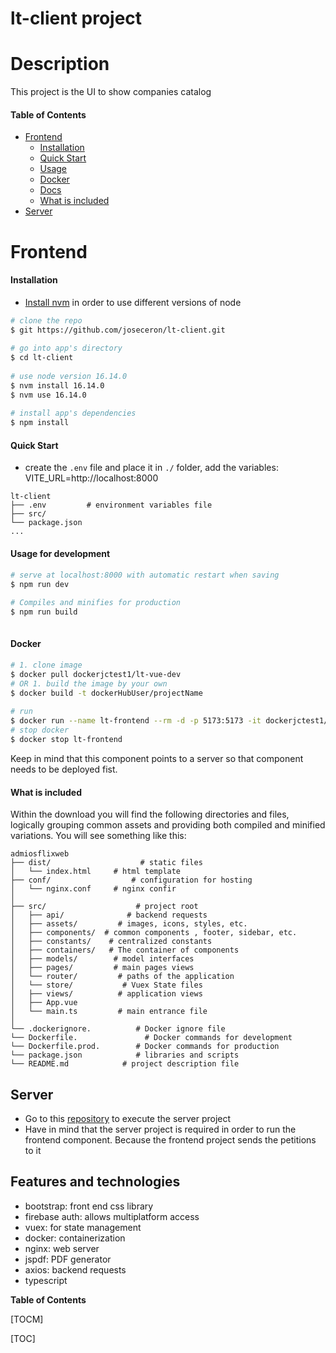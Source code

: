 # lt-client project
 
# Description
 
This project is the UI to show companies catalog

 
#### Table of Contents
 
- [Frontend](#frontend)
	- [Installation](#installation)
	- [Quick Start](#quickstart)
	- [Usage](#usage)
	- [Docker](#docker)
	- [Docs](#docs)
	- [What is included](#whatisincluded)
- [Server](#server)


 
# Frontend
 
#### Installation
- [Install nvm](https://github.com/nvm-sh/nvm) in order to use different versions of node

``` bash
# clone the repo
$ git https://github.com/joseceron/lt-client.git
 
# go into app's directory
$ cd lt-client
 
# use node version 16.14.0
$ nvm install 16.14.0
$ nvm use 16.14.0
 
# install app's dependencies
$ npm install
```
 
#### Quick Start

- create the `.env` file and place it in `./` folder, add the variables:
VITE_URL=http://localhost:8000

```
lt-client
├── .env         # environment variables file
├── src/            
└── package.json
...
```

#### Usage for development
 
``` bash
# serve at localhost:8000 with automatic restart when saving
$ npm run dev
 
# Compiles and minifies for production
$ npm run build
 

```

#### Docker
 
``` bash
# 1. clone image
$ docker pull dockerjctest1/lt-vue-dev
# OR 1. build the image by your own
$ docker build -t dockerHubUser/projectName
 
# run 
$ docker run --name lt-frontend --rm -d -p 5173:5173 -it dockerjctest1/lt-vue-dev
# stop docker
$ docker stop lt-frontend

```

Keep in mind that this component points to a server so that component needs to be deployed fist.

 
#### What is included

Within the download you will find the following directories and files, logically grouping common assets and providing both compiled and minified variations. You will see something like this:

```
admiosflixweb
├── dist/                    # static files
│   └── index.html     # html template
├── conf/                  # configuration for hosting
│   └── nginx.conf     # nginx confir
│
├── src/                    # project root
│   ├── api/      		  # backend requests
│   ├── assets/         # images, icons, styles, etc.
│   ├── components/  # common components , footer, sidebar, etc.
│   ├── constants/    # centralized constants
│   ├── containers/   # The container of components
│   ├── models/        # model interfaces
│   ├── pages/         # main pages views
│   └── router/         # paths of the application
│   └── store/           # Vuex State files
│   ├── views/          # application views
│   ├── App.vue
│   └── main.ts         # main entrance file
│
└── .dockerignore.  		# Docker ignore file
└── Dockerfile.        		  # Docker commands for development
└── Dockerfile.prod.        # Docker commands for production
└── package.json            # libraries and scripts
└── README.md            # project description file
```

## Server
- Go to this [repository](https://github.com/joseceron/lt-server.git) to execute the server project
- Have in mind that the server project is required in order to run the frontend component. Because the frontend project sends the petitions to it

## Features and technologies

- bootstrap: front end css library
- firebase auth: allows multiplatform access 
- vuex: for state management
- docker: containerization
- nginx: web server
- jspdf: PDF generator
- axios: backend requests
- typescript



**Table of Contents**

[TOCM]

[TOC]
